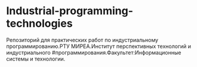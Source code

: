 # Industrial-programming-technologies

Репозиторий для практических работ по индустриальному программированию.РТУ МИРЕА.Институт перспективных технологий и индустриального #программирования.Факультет:Информационные системы и технологии. 
